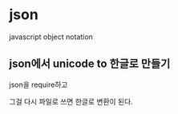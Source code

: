 # json

javascript object notation

## json에서 unicode to 한글로 만들기

json을 require하고

그걸 다시 파일로 쓰면 한글로 변환이 된다.
